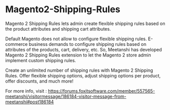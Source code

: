# Magento2-Shipping-Rules
Magento 2 Shipping Rules lets admin create flexible shipping rules based on the product attributes and shipping cart attributes.  

Default Magento does not allow to configure flexible shipping rules. E-commerce business demands to configure shipping rules based on attributes of the products, cart, delivery, etc. So, Meetanshi has developed Magento 2 Shipping Rules extension to let the Magento 2 store admin implement custom shipping rules.

Create an unlimited number of shipping rules with Magento 2 Shipping Rules. Offer flexible shipping options, adjust shipping options per product, offer discounts, and much more! 

For more info, visit : https://forums.foxitsoftware.com/member/557565-meetanshi/visitormessage/186184-visitor-message-from-meetanshi#post186184
